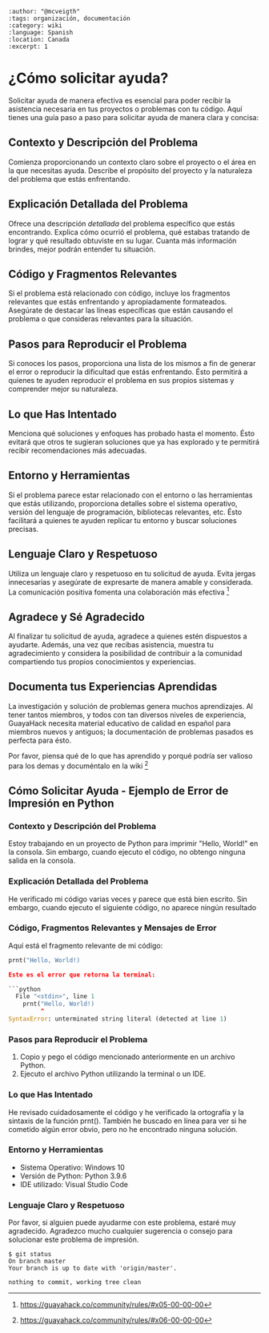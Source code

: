 ```{post} 2023-07-21
:author: "@mcveigth"
:tags: organización, documentación
:category: wiki
:language: Spanish
:location: Canada
:excerpt: 1
```

# ¿Cómo solicitar ayuda?

Solicitar ayuda de manera efectiva es esencial para poder recibir la asistencia necesaria en tus proyectos o problemas con tu código. Aquí tienes una guía paso a paso para solicitar ayuda de manera clara y concisa:

## Contexto y Descripción del Problema

Comienza proporcionando un contexto claro sobre el proyecto o el área en la que necesitas ayuda. Describe el propósito
del proyecto y la naturaleza del problema que estás enfrentando.

## Explicación Detallada del Problema

Ofrece una descripción *detallada* del problema específico que estás encontrando. Explica cómo ocurrió el problema, qué
estabas tratando de lograr y qué resultado obtuviste en su lugar. Cuanta más información brindes, mejor podrán entender
tu situación.

## Código y Fragmentos Relevantes

Si el problema está relacionado con código, incluye los fragmentos relevantes que estás enfrentando y apropiadamente formateados. Asegúrate de
destacar las líneas específicas que están causando el problema o que consideras relevantes para la situación.

## Pasos para Reproducir el Problema

Si conoces los pasos, proporciona una lista de los mismos a fin de generar el error o reproducir la dificultad que estás
enfrentando. Ésto permitirá a quienes te ayuden reproducir el problema en sus propios sistemas y comprender mejor su
naturaleza.

## Lo que Has Intentado

Menciona qué soluciones y enfoques has probado hasta el momento. Ésto evitará que otros te sugieran soluciones que ya has explorado y te permitirá recibir recomendaciones más adecuadas.

## Entorno y Herramientas

Si el problema parece estar relacionado con el entorno o las herramientas que estás utilizando, proporciona detalles
sobre el sistema operativo, versión del lenguaje de programación, bibliotecas relevantes, etc. Ésto facilitará a quienes
te ayuden replicar tu entorno y buscar soluciones precisas.

## Lenguaje Claro y Respetuoso

Utiliza un lenguaje claro y respetuoso en tu solicitud de ayuda. Evita jergas innecesarias y asegúrate de expresarte de
manera amable y considerada. La comunicación positiva fomenta una colaboración más efectiva [^REGLASLENGUAJE]

[^REGLASLENGUAJE]:https://guayahack.co/community/rules/#x05-00-00-00

## Agradece y Sé Agradecido

Al finalizar tu solicitud de ayuda, agradece a quienes estén dispuestos a ayudarte. Además, una vez que recibas asistencia, muestra tu agradecimiento y considera la posibilidad de contribuir a la comunidad compartiendo tus propios conocimientos y experiencias.



## Documenta tus Experiencias Aprendidas

La investigación y solución de problemas genera muchos aprendizajes. Al tener tantos miembros, y todos con tan diversos niveles de experiencia, GuayaHack necesita material educativo de calidad en español para miembros nuevos y antiguos; la documentación de problemas pasados es perfecta para ésto. 

Por favor, piensa qué de lo que has aprendido y porqué podría ser valioso para los demas y documéntalo en la wiki [^REGLAS5]

[^REGLAS5]:https://guayahack.co/community/rules/#x06-00-00-00
## Cómo Solicitar Ayuda - Ejemplo de Error de Impresión en Python

### Contexto y Descripción del Problema

Estoy trabajando en un proyecto de Python para imprimir "Hello, World!" en la consola. Sin embargo, cuando ejecuto el
código, no obtengo ninguna salida en la consola.

### Explicación Detallada del Problema

He verificado mi código varias veces y parece que está bien escrito. Sin embargo, cuando ejecuto el siguiente código, no
aparece ningún resultado

### Código, Fragmentos Relevantes y Mensajes de Error

Aquí está el fragmento relevante de mi código:

```python
prnt("Hello, World!)

Este es el error que retorna la terminal:

```python
  File "<stdin>", line 1
    prnt("Hello, World!)
         ^
SyntaxError: unterminated string literal (detected at line 1)

```

### Pasos para Reproducir el Problema

1. Copio y pego el código mencionado anteriormente en un archivo Python.
2. Ejecuto el archivo Python utilizando la terminal o un IDE.

### Lo que Has Intentado

He revisado cuidadosamente el código y he verificado la ortografía y la sintaxis de la función prnt(). También he
buscado en línea para ver si he cometido algún error obvio, pero no he encontrado ninguna solución.

### Entorno y Herramientas

* Sistema Operativo: Windows 10
* Versión de Python: Python 3.9.6
* IDE utilizado: Visual Studio Code

### Lenguaje Claro y Respetuoso

Por favor, si alguien puede ayudarme con este problema, estaré muy agradecido. Agradezco mucho cualquier sugerencia o
consejo para solucionar este problema de impresión.

```console
$ git status 
On branch master
Your branch is up to date with 'origin/master'.

nothing to commit, working tree clean
```
